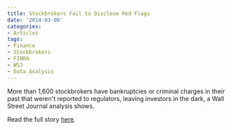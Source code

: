 ```yaml
---
title: Stockbrokers Fail to Disclose Red Flags
date: '2014-03-06'
categories:
- Articles
tags:
- Finance
- Stockbrokers
- FINRA
- WSJ
- Data Analysis
---
```


More than 1,600 stockbrokers have bankruptcies or criminal charges in their past
that weren't reported to regulators, leaving investors in the dark, a Wall
Street Journal analysis shows.

Read the full story
[here](https://www.wsj.com/articles/no-headline-available-1394061989).
